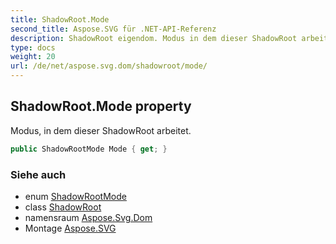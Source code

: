 ```yaml
---
title: ShadowRoot.Mode
second_title: Aspose.SVG für .NET-API-Referenz
description: ShadowRoot eigendom. Modus in dem dieser ShadowRoot arbeitet.
type: docs
weight: 20
url: /de/net/aspose.svg.dom/shadowroot/mode/
---
```

## ShadowRoot.Mode property

Modus, in dem dieser ShadowRoot arbeitet.

```csharp
public ShadowRootMode Mode { get; }
```

### Siehe auch

* enum [ShadowRootMode](../../shadowrootmode/)
* class [ShadowRoot](../)
* namensraum [Aspose.Svg.Dom](../../shadowroot/)
* Montage [Aspose.SVG](../../../)



